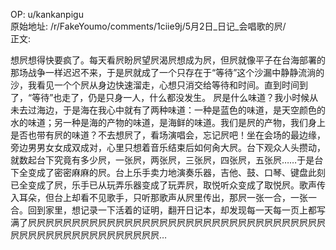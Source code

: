 
OP: u/kankanpigu  
原始地址: /r/FakeYoumo/comments/1ciie9j/5月2日_日记_会唱歌的屄/  
正文:  


想屄想得快要疯了。每天看屄盼屄望屄渴屄想成为屄，但屄就像平子在台海部署的那场战争一样迟迟不来，于是屄就成了一个只存在于“等待”这个沙漏中静静流淌的沙，我看见一个个屄从身边快速溜走，心想只消交给等待和时间。直到时间到了，“等待”也走了，仍是只身一人，什么都没发生。
屄是什么味道？我小时候从未去过海边，于是海在我心中就有了两种味道：一种是蓝色的味道，是天空颜色的水的味道；另一种是海的产物的味道，是海鲜的味道。我们是屄的产物，我们身上是否也带有屄的味道？不去想屄了，看场演唱会，忘记屄吧！坐在会场的最边缘，旁边男男女女成双成对，心里只想着音乐结束后如何肏大屄。台下观众人头攒动，就数起台下究竟有多少屄，一张屄，两张屄，三张屄，四张屄，五张屄……于是台下全变成了密密麻麻的屄。台上乐手卖力地演奏乐器，吉他、鼓、口琴、键盘此刻已全变成了屄，乐手已从玩弄乐器变成了玩弄屄，取悦听众变成了取悦屄。歌声传入耳朵，但台上却看不见歌手，只听那歌声从屄里传出，那屄一张一合，一张一合。回到家里，想记录一下活着的证明，翻开日记本，却发现每一天每一页上都写满了屄屄屄屄屄屄屄屄屄屄屄屄屄屄屄屄屄屄屄屄屄屄屄屄屄屄屄屄屄屄屄屄屄屄屄屄屄屄屄屄屄屄屄屄屄屄屄屄屄屄屄…

